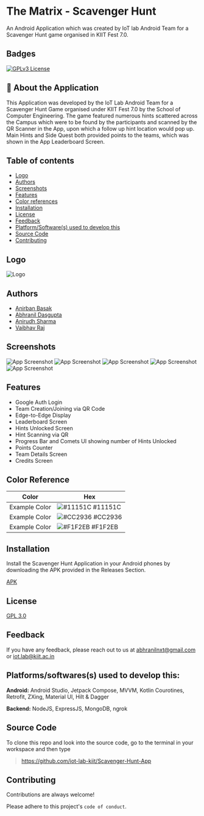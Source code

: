 # The Matrix - Scavenger Hunt

An Android Application which was created by IoT lab Android Team for a Scavenger Hunt game organised in KIIT Fest 7.0.

## Badges

[![GPLv3 License](https://img.shields.io/badge/License-GPL%20v3-yellow.svg)](https://www.gnu.org/licenses/gpl-3.0.en.html)


## 🚀 About the Application

This Application was developed by the IoT Lab Android Team for a Scavenger Hunt Game organised under KIIT Fest 7.0 by the School of Computer Engineering. The game featured numerous hints scattered across the Campus which were to be found by the participants and scanned by the QR Scanner in the App, upon which a follow up hint location would pop up. Main Hints and Side Quest both provided points to the teams, which was shown in the App Leaderboard Screen.

## Table of contents
- [Logo](https://github.com/AbhranilNXT/Scavenger-Hunt-App?tab=readme-ov-file#logo)
- [Authors](https://github.com/AbhranilNXT/Scavenger-Hunt-App?tab=readme-ov-file#authors)
- [Screenshots](https://github.com/AbhranilNXT/Scavenger-Hunt-App?tab=readme-ov-file#screenshots)
- [Features](https://github.com/AbhranilNXT/Scavenger-Hunt-App?tab=readme-ov-file#features)
- [Color references](https://github.com/AbhranilNXT/Scavenger-Hunt-App?tab=readme-ov-file#color-reference)
- [Installation](https://github.com/AbhranilNXT/Scavenger-Hunt-App?tab=readme-ov-file#installation)
- [License](https://github.com/AbhranilNXT/Scavenger-Hunt-App?tab=readme-ov-file#license)
- [Feedback](https://github.com/AbhranilNXT/Scavenger-Hunt-App?tab=readme-ov-file#feedback)
- [Platform/Software(s) used to develop this](https://github.com/AbhranilNXT/Scavenger-Hunt-App?tab=readme-ov-file#platformssoftwares-used-to-develop-this)
- [Source Code](https://github.com/AbhranilNXT/Scavenger-Hunt-App?tab=readme-ov-file#source-code)
- [Contributing](https://github.com/AbhranilNXT/Scavenger-Hunt-App?tab=readme-ov-file#contributing)


## Logo

![Logo](https://i.postimg.cc/HLM9s3Jt/ic-launcher.png)


## Authors

- [Anirban Basak](https://github.com/basakjeet08)
- [Abhranil Dasgupta](https://github.com/AbhranilNXT)
- [Anirudh Sharma](https://github.com/Minecraftian14)
- [Vaibhav Raj](https://github.com/dead8309)


## Screenshots

![App Screenshot](https://i.postimg.cc/vT9HjgDX/Screenshot-2024-03-10-133332.png)
![App Screenshot](https://i.postimg.cc/xCDZ5XD9/Screenshot-2024-03-10-133354.png)
![App Screenshot](https://i.postimg.cc/rFxNGfyR/Whats-App-Image-2024-03-10-at-13-31-32-b81c91e9.jpg)
![App Screenshot](https://i.postimg.cc/WbvXHBHw/Whats-App-Image-2024-03-10-at-13-31-32-28c0ff1a.jpg)
![App Screenshot](https://i.postimg.cc/mkqpckwx/Whats-App-Image-2024-03-10-at-13-31-31-68280f95.jpg)
## Features

- Google Auth Login
- Team Creation/Joining via QR Code
- Edge-to-Edge Display
- Leaderboard Screen
- Hints Unlocked Screen
- Hint Scanning via QR
- Progress Bar and Comets UI showing number of Hints Unlocked
- Points Counter
- Team Details Screen
- Credits Screen

## Color Reference

| Color             | Hex                                                                |
| ----------------- | ------------------------------------------------------------------ |
| Example Color | ![#11151C](https://via.placeholder.com/10/11151C?text=+) #11151C |
| Example Color | ![#CC2936](https://via.placeholder.com/10/CC2936?text=+) #CC2936 |
| Example Color | ![#F1F2EB](https://via.placeholder.com/10/F1F2EB?text=+) #F1F2EB |


## Installation

Install the Scavenger Hunt Application in your Android phones by downloading the APK provided in the Releases Section.

[APK](https://github.com/iot-lab-kiit/Scavenger-Hunt-App/releases/download/2.0.0/Scavenger-Hunt-v2.0.0.apk)
    
## License

[GPL 3.0](https://github.com/AbhranilNXT/Scavenger-Hunt-Clone?tab=GPL-3.0-1-ov-file#readme)


## Feedback

If you have any feedback, please reach out to us at abhranilnxt@gmail.com or iot.lab@kiit.ac.in


## Platforms/softwares(s) used to develop this:

**Android:** Android Studio, Jetpack Compose, MVVM, Kotlin Courotines, Retrofit, ZXing, Material UI, Hilt & Dagger

**Backend:** NodeJS, ExpressJS, MongoDB, ngrok


## Source Code

To clone this repo and look into the source code, go to the terminal in your workspace and then type

> https://github.com/iot-lab-kiit/Scavenger-Hunt-App


## Contributing

Contributions are always welcome!

Please adhere to this project's `code of conduct`.

